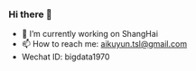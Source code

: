 ### Hi there 👋

- 🔭 I’m currently working on ShangHai
- 📫 How to reach me: [aikuyun.tsl@gmail.com](aikuyun.tsl@gmail.com)
- Wechat ID: bigdata1970
